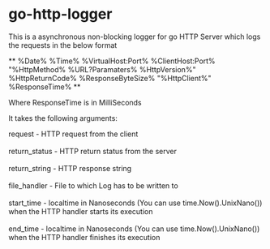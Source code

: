 # go-http-logger



This is a asynchronous non-blocking logger for go HTTP Server which logs the requests in the below format

** %Date% %Time% %VirtualHost:Port% %ClientHost:Port% "%HttpMethod% %URL?Paramaters% %HttpVersion%" %HttpReturnCode% %ResponseByteSize% "%HttpClient%" %ResponseTime% **

Where ResponseTime is in MilliSeconds



It takes the following arguments:  <br/>   

request - HTTP request from the client  <br/>   
return_status - HTTP return status from the server  <br/>   
return_string - HTTP response string  <br/>   
file_handler - File to which Log has to be written to  <br/>   
start_time - localtime in Nanoseconds (You can use time.Now().UnixNano()) when the HTTP handler starts its execution  <br/>   
end_time - localtime in Nanoseconds (You can use time.Now().UnixNano()) when the HTTP handler finishes its execution  <br/>   
